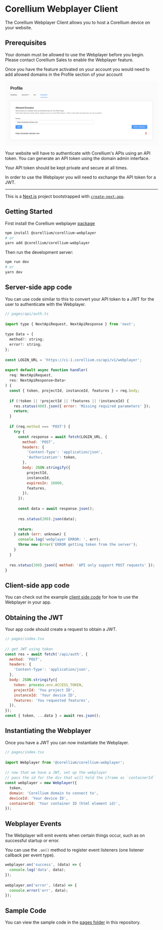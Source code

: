 # Corellium Webplayer Client

The Corellium Webplayer Client allows you to host a Corellium device on your website.

## Prerequisites

Your domain must be allowed to use the Webplayer before you begin. Please contact
Corellium Sales to enable the Webplayer feature.

Once you have the feature activated on your account you would need to add allowed domains in the Profile section of your account

![account profile](public/domain-image.png)

Your website will have to authenticate with Corellium's APIs using an API token.
You can generate an API token using the domain admin interface.

Your API token should be kept private and secure at all times.

In order to use the Webplayer you will need to exchange the API token for a JWT.

---

This is a [Next.js](https://nextjs.org/) project bootstrapped with [`create-next-app`](https://github.com/vercel/next.js/tree/canary/packages/create-next-app).

## Getting Started

First install the Corellium webplayer [package](https://www.npmjs.com/package/@corellium/corellium-webplayer)

```bash
npm install @corellium/corellium-webplayer
# or
yarn add @corellium/corellium-webplayer
```

Then run the development server:

```bash
npm run dev
# or
yarn dev
```

## Server-side app code

You can use code similar to this to convert your API token to a JWT for the user to authenticate with the Webplayer.

```js
// pages/api/auth.ts

import type { NextApiRequest, NextApiResponse } from 'next';

type Data = {
  method?: string;
  error?: string;
};

const LOGIN_URL = 'https://ci-1.corellium.co/api/v1/webplayer';

export default async function handler(
  req: NextApiRequest,
  res: NextApiResponse<Data>
) {
  const { token, projectId, instanceId, features } = req.body;

  if (!token || !projectId || !features || !instanceId) {
    res.status(400).json({ error: 'Missing required parameters' });
    return;
  }

  if (req.method === 'POST') {
    try {
      const response = await fetch(LOGIN_URL, {
        method: 'POST',
        headers: {
          'Content-Type': 'application/json',
          'Authorization': token,
        },
        body: JSON.stringify({
          projectId,
          instanceId,
          expiresIn: 18000,
          features,
        }),
      });

      const data = await response.json();

      res.status(200).json(data);

      return;
    } catch (err: unknown) {
      console.log('webplayer ERROR: ', err);
      throw new Error('ERROR getting token from the server');
    }
  }

  res.status(200).json({ method: 'API only support POST requests' });
}

```

## Client-side app code

You can check out the example [client side code](pages/index.tsx) for how to use the Webplayer in your app.

## Obtaining the JWT

Your app code should create a request to obtain a JWT.

```js
// pages/index.tsx

// get JWT using token
const res = await fetch('/api/auth', {
  method: 'POST',
  headers: {
    'Content-Type': 'application/json',
  },
  body: JSON.stringify({
    token: process.env.ACCESS_TOKEN,
    projectId: 'You project ID',
    instanceId: 'Your device ID',
    features: 'You requested features',
  }),
});
const { token, ...data } = await res.json();
```

## Instantiating the Webplayer

Once you have a JWT you can now instantiate the Webplayer.

```js
// pages/index.tsx

import Webplayer from '@corellium/corellium-webplayer';

// now that we have a JWT, set up the webplayer
// pass the id for the div that will hold the iframe as `containerId`
const webplayer = new Webplayer({
  token,
  domain: 'Corellium domain to connect to',
  deviceId: 'Your device ID',
  containerId: 'Your container ID (html element id)',
});
```

## Webplayer Events

The Webplayer will emit events when certain things occur, such as on successful startup or error.

You can use the `.on()` method to register event listeners (one listener callback per event type).

```js
webplayer.on('success', (data) => {
  console.log('data', data);
});

webplayer.on('error', (data) => {
  console.error('err', data);
});
```

## Sample Code

You can view the sample code in the [pages folder](pages) in this repository.
